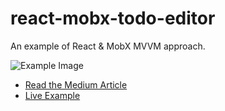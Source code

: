 # react-mobx-todo-editor
An example of React &amp; MobX MVVM approach.

![Example Image](https://cdn-images-1.medium.com/max/800/1*gDZgHB7KYr44WG442p5BBw.png "Example Image")

* [Read the Medium Article](https://medium.com/@MattiaManzati/building-a-react-mobx-application-with-mvvm-ec0b3e3c8786#.ta4m76g20)
* [Live Example](https://mattiamanzati.github.io/react-mobx-todo-editor/build)
